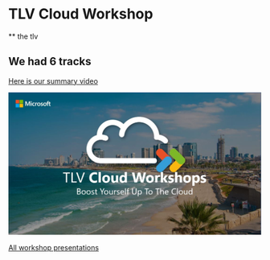 # TLV Cloud Workshop
** the tlv 

## We had 6 tracks

[Here is our summary video](https://vimeo.com/302680034)

[![IMAGE ALT TEXT HERE](https://github.com/yodobrin/WorkShopTLV/blob/master/CloudTLV.JPG)](https://vimeo.com/302680034)

[All workshop presentations](https://github.com/yodobrin/WorkShopTLV/tree/master/workshop)



